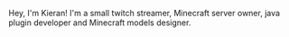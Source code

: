 Hey, I'm Kieran! I'm a small twitch streamer, Minecraft server owner, java plugin developer and Minecraft models designer.

